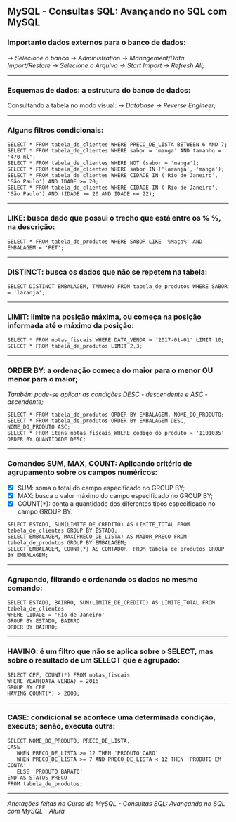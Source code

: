 ## MySQL - Consultas SQL: Avançando no SQL com MySQL

### Importanto dados externos para o banco de dados:

*-> Selecione o banco -> Administration -> Management/Data Import/Restore -> Selecione o Arquivo*
*-> Start Import -> Refresh All;*

<hr/>

### Esquemas de dados: a estrutura do banco de dados:

Consultando a tabela no modo visual: 
*-> Database -> Reverse Engineer;*

<hr/>

### Alguns filtros condicionais: 
~~~
SELECT * FROM tabela_de_clientes WHERE PRECO_DE_LISTA BETWEEN 6 AND 7;
SELECT * FROM tabela_de_clientes WHERE sabor = 'manga' AND tamanho = '470 ml';
SELECT * FROM tabela_de_clientes WHERE NOT (sabor = 'manga');
SELECT * FROM tabela_de_clientes WHERE sabor IN ('laranja', 'manga');
SELECT * FROM tabela_de_clientes WHERE CIDADE IN ('Rio de Janeiro', 'São Paulo') AND IDADE >= 20;
SELECT * FROM tabela_de_clientes WHERE CIDADE IN ('Rio de Janeiro', 'São Paulo') AND (IDADE >= 20 AND IDADE <= 22);
~~~

<hr/>

### LIKE: busca dado que possui o trecho que está entre os % %, na descrição:
~~~
SELECT * FROM tabela_de_produtos WHERE SABOR LIKE '%Maça%' AND EMBALAGEM = 'PET';
~~~

<hr/>

### DISTINCT: busca os dados que não se repetem na tabela:
~~~
SELECT DISTINCT EMBALAGEM, TAMANHO FROM tabela_de_produtos WHERE SABOR = 'laranja';
~~~

<hr/>

### LIMIT: limite na posição máxima, ou começa na posição informada até o máximo da posição:
~~~
SELECT * FROM notas_fiscais WHERE DATA_VENDA = '2017-01-01' LIMIT 10;
SELECT * FROM tabela_de_produtos LIMIT 2,3;
~~~

<hr/>

### ORDER BY: a ordenação começa do maior para o menor OU menor para o maior; 
*Também pode-se aplicar as condições DESC - descendente e ASC - ascendente;*

~~~
SELECT * FROM tabela_de_produtos ORDER BY EMBALAGEM, NOME_DO_PRODUTO;
SELECT * FROM tabela_de_produtos ORDER BY EMBALAGEM DESC, NOME_DO_PRODUTO ASC;
SELECT * FROM itens_notas_fiscais WHERE codigo_do_produto = '1101035' ORDER BY QUANTIDADE DESC;
~~~

<hr/>

### Comandos SUM, MAX, COUNT: Aplicando critério de agrupamento sobre os campos numéricos:

- [X] SUM: soma o total do campo especificado no GROUP BY;
- [X] MAX: busca o valor máximo do campo especificado no GROUP BY;
- [X] COUNT(*): conta a quantidade dos diferentes tipos especificado no campo GROUP BY.

~~~
SELECT ESTADO, SUM(LIMITE_DE_CREDITO) AS LIMITE_TOTAL FROM tabela_de_clientes GROUP BY ESTADO;
SELECT EMBALAGEM, MAX(PRECO_DE_LISTA) AS MAIOR_PRECO FROM tabela_de_produtos GROUP BY EMBALAGEM;
SELECT EMBALAGEM, COUNT(*) AS CONTADOR  FROM tabela_de_produtos GROUP BY EMBALAGEM;
~~~

<hr/>

### Agrupando, filtrando e ordenando os dados no mesmo comando:
~~~
SELECT ESTADO, BAIRRO, SUM(LIMITE_DE_CREDITO) AS LIMITE_TOTAL FROM tabela_de_clientes 
WHERE CIDADE = 'Rio de Janeiro'
GROUP BY ESTADO, BAIRRO
ORDER BY BAIRRO;
~~~

<hr/>

### HAVING: é um filtro que não se aplica sobre o SELECT, mas sobre o resultado de um SELECT que é agrupado: 

~~~
SELECT CPF, COUNT(*) FROM notas_fiscais
WHERE YEAR(DATA_VENDA) = 2016
GROUP BY CPF
HAVING COUNT(*) > 2000;
~~~

<hr/>

### CASE: condicional se acontece uma determinada condição, executa; senão, executa outra:

~~~
SELECT NOME_DO_PRODUTO, PRECO_DE_LISTA,
CASE
   WHEN PRECO_DE_LISTA >= 12 THEN 'PRODUTO CARO'
   WHEN PRECO_DE_LISTA >= 7 AND PRECO_DE_LISTA < 12 THEN 'PRODUTO EM CONTA'
   ELSE 'PRODUTO BARATO'
END AS STATUS_PRECO
FROM tabela_de_produtos;
~~~

<hr/>

*Anotações feitas no Curso de MySQL - Consultas SQL: Avançando no SQL com MySQL - Alura*

